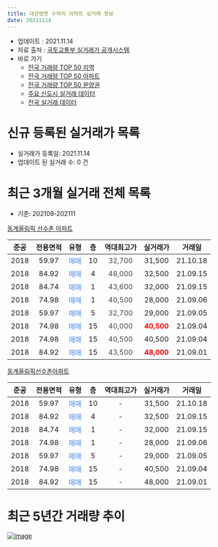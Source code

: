 ```yaml
---
title: 대관령면 수하리 아파트 실거래 정보
date: 20211114
---
```


* 업데이트 : 2021.11.14
* 자료 출처 : [국토교통부 실거래가 공개시스템](http://rt.molit.go.kr)
* 바로 가기
    * [전국 거래량 TOP 50 지역](https://apt-info.github.io/apt-trade-info/tr)
    * [전국 거래량 TOP 50 아파트](https://apt-info.github.io/apt-trade-info/ta)
    * [전국 거래량 TOP 50 분양권](https://apt-info.github.io/apt-trade-info/tb)
    * [주요 신도시 실거래 데이터](https://apt-info.github.io/apt-trade-info/newtown)
    * [전국 실거래 데이터](https://apt-info.github.io/apt-trade-info/all)



<script async src="https://pagead2.googlesyndication.com/pagead/js/adsbygoogle.js"></script>
<!-- 기본광고 -->
<ins class="adsbygoogle"
     style="display:block"
     data-ad-client="ca-pub-1142216861245946"
     data-ad-slot="4805727019"
     data-ad-format="auto"
     data-full-width-responsive="true"></ins>
<script>
     (adsbygoogle = window.adsbygoogle || []).push({});
</script>


# 신규 등록된 실거래가 목록

* 실거래가 등록일: 2021.11.14
* 업데이트 된 실거래 수: 0 건




<script async src="https://pagead2.googlesyndication.com/pagead/js/adsbygoogle.js"></script>
<!-- 기본광고 -->
<ins class="adsbygoogle"
     style="display:block"
     data-ad-client="ca-pub-1142216861245946"
     data-ad-slot="4805727019"
     data-ad-format="auto"
     data-full-width-responsive="true"></ins>
<script>
     (adsbygoogle = window.adsbygoogle || []).push({});
</script>


# 최근 3개월 실거래 전체 목록
* 기준: 202109-202111


[동계올림픽 선수촌 아파트](https://search.naver.com/search.naver?query=%EB%8F%99%EA%B3%84%EC%98%AC%EB%A6%BC%ED%94%BD+%EC%84%A0%EC%88%98%EC%B4%8C+%EC%95%84%ED%8C%8C%ED%8A%B8)

|준공|전용면적|유형|층|역대최고가|실거래가|거래일|
|:---:|:---:|:---:|:---:|:---:|:---:|:---:|
|2018|59.97|<span style="color:#4285F3">매매</span>|10|<span style="color:#444444">32,700</span>|31,500|21.10.18|
|2018|84.92|<span style="color:#4285F3">매매</span>|4|<span style="color:#444444">48,000</span>|32,500|21.09.15|
|2018|84.74|<span style="color:#4285F3">매매</span>|1|<span style="color:#444444">43,600</span>|32,000|21.09.15|
|2018|74.98|<span style="color:#4285F3">매매</span>|1|<span style="color:#444444">40,500</span>|28,000|21.09.06|
|2018|59.97|<span style="color:#4285F3">매매</span>|5|<span style="color:#444444">32,700</span>|29,000|21.09.05|
|2018|74.98|<span style="color:#4285F3">매매</span>|15|<span style="color:#444444">40,000</span>|<b><span style="color:#FF0000">40,500</span></b>|21.09.04|
|2018|74.98|<span style="color:#4285F3">매매</span>|15|<span style="color:#444444">40,500</span>|40,500|21.09.04|
|2018|84.92|<span style="color:#4285F3">매매</span>|15|<span style="color:#444444">43,500</span>|<b><span style="color:#FF0000">48,000</span></b>|21.09.01|

[동계올림픽선수촌아파트](https://search.naver.com/search.naver?query=%EB%8F%99%EA%B3%84%EC%98%AC%EB%A6%BC%ED%94%BD%EC%84%A0%EC%88%98%EC%B4%8C%EC%95%84%ED%8C%8C%ED%8A%B8)

|준공|전용면적|유형|층|역대최고가|실거래가|거래일|
|:---:|:---:|:---:|:---:|:---:|:---:|:---:|
|2018|59.97|<span style="color:#4285F3">매매</span>|10|<span style="color:#444444">-</span>|31,500|21.10.18|
|2018|84.92|<span style="color:#4285F3">매매</span>|4|<span style="color:#444444">-</span>|32,500|21.09.15|
|2018|84.74|<span style="color:#4285F3">매매</span>|1|<span style="color:#444444">-</span>|32,000|21.09.15|
|2018|74.98|<span style="color:#4285F3">매매</span>|1|<span style="color:#444444">-</span>|28,000|21.09.06|
|2018|59.97|<span style="color:#4285F3">매매</span>|5|<span style="color:#444444">-</span>|29,000|21.09.05|
|2018|74.98|<span style="color:#4285F3">매매</span>|15|<span style="color:#444444">-</span>|40,500|21.09.04|
|2018|84.92|<span style="color:#4285F3">매매</span>|15|<span style="color:#444444">-</span>|48,000|21.09.01|



<script async src="https://pagead2.googlesyndication.com/pagead/js/adsbygoogle.js"></script>
<!-- 기본광고 -->
<ins class="adsbygoogle"
     style="display:block"
     data-ad-client="ca-pub-1142216861245946"
     data-ad-slot="4805727019"
     data-ad-format="auto"
     data-full-width-responsive="true"></ins>
<script>
     (adsbygoogle = window.adsbygoogle || []).push({});
</script>


# 최근 5년간 거래량 추이


<div style="width:100%;">
    <canvas id="deal_progress" height="200"></canvas>
</div>

<script>
new Chart(document.getElementById("deal_progress"), {
    type: 'line',
    data: {
        labels: ['16.01','16.02','16.03','16.04','16.05','16.06','16.07','16.08','16.09','16.11','16.12','17.01','17.02','17.03','17.04','17.05','17.06','17.07','17.08','17.09','17.10','17.11','17.12','18.01','18.03','18.04','18.05','18.06','18.07','18.08','18.09','18.10','18.11','18.12','19.01','19.02','19.03','19.04','19.05','19.06','19.07','19.08','19.09','19.10','19.11','20.01','20.03','20.04','20.05','20.06','20.07','20.08','20.09','20.10','20.11','20.12','21.01','21.02','21.03','21.04','21.05','21.06','21.07','21.08','21.09','21.10'],
        datasets: [{
            label: '매매/분양권',
            data: [1,4,37,9,2,3,5,4,6,1,2,4,1,4,3,2,2,5,1,4,3,3,2,2,4,5,4,4,13,43,24,6,5,5,3,4,1,2,3,2,5,9,6,3,2,2,1,4,6,11,8,8,13,6,8,6,2,5,8,7,4,2,7,11,13,2],
            borderColor: "rgba(66, 133, 243, 1)",
            backgroundColor: "rgba(66, 133, 243, 0.05)",
            borderWidth: 1,
            pointRadius: 0,
            fill: false,
            lineTension: 0
        },{
            label: '전/월세',
            data: [0,0,0,0,0,0,0,0,0,0,0,0,0,0,0,0,0,0,0,0,0,0,0,0,0,0,0,0,0,0,0,0,0,1,2,1,1,0,0,1,0,0,0,0,0,0,0,0,0,0,1,0,0,0,0,0,0,0,0,0,0,0,0,0,0,0],
            borderColor: "rgba(255, 90, 0, 1)",
            backgroundColor: "rgba(255, 90, 0, 0.05)",
            borderWidth: 1,
            pointRadius: 0,
            fill: false,
            lineTension: 0
        },{
            label: '합계',
            data: [1,4,37,9,2,3,5,4,6,1,2,4,1,4,3,2,2,5,1,4,3,3,2,2,4,5,4,4,13,43,24,6,5,6,5,5,2,2,3,3,5,9,6,3,2,2,1,4,6,11,9,8,13,6,8,6,2,5,8,7,4,2,7,11,13,2],
            borderColor: "rgba(0, 0, 0, 1)",
            backgroundColor: "rgba(0, 0, 0, 0.03)",
            borderWidth: 0.1,
            pointRadius: 0,
            fill: true,
            lineTension: 0
        }
        ]
    },
    options: {
        responsive: true,
        title: {
            display: false
        },
        tooltips: {
            mode: 'index',
            intersect: false
        },
        hover: {
            mode: 'nearest',
            intersect: true
        },
        scales: {
            xAxes: [{
                display: true,
                scaleLabel: {
                    display: true,
                    labelString: '년/월'
                }
            }],
            yAxes: [{
                display: true,
                ticks: {
                    suggestedMin: 0,
                },
                scaleLabel: {
                    display: true,
                    labelString: '실거래 수'
                }
            }]
        }
    }
});

</script>


[![image](https://apt-info.github.io/images/2020-01-03-apt-trade-info/1024x500.png)](https://play.google.com/store/apps/details?id=com.aptinfo.apttradeinfo)

